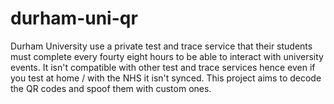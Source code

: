 # durham-uni-qr
Durham University use a private test and trace service that their students must complete every fourty eight hours to be able to interact with university events. It isn't compatible with other test and trace services hence even if you test at home / with the NHS it isn't synced. This project aims to decode the QR codes and spoof them with custom ones.
